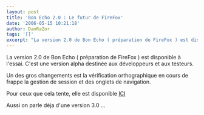 ```yaml
---
layout: post
title: 'Bon Echo 2.0 : Le futur de FireFox'
date: '2006-05-15 10:21:18'
author: DanRaZor
tags: '[]'
excerpt: "La version 2.0 de Bon Echo ( préparation de FireFox ) est disponible à l'essai.     \nC'est une version alpha destinée aux développeurs et aux testeurs.  \n  \nUn des gros changements est la vérification orthographique en cours de frappe la gestion de session et des onglets de navigation.  \n  \nPour ceux que cela tente, elle est      …"
---
```


La version 2.0 de Bon Echo ( préparation de FireFox ) est disponible à l'essai.
C'est une version alpha destinée aux développeurs et aux testeurs.

Un des gros changements est la vérification orthographique en cours de frappe la gestion de session et des onglets de navigation.

Pour ceux que cela tente, elle est disponible [ICI](http://developer.mozilla.org/devnews/index.php/2006/05/12/bon-echo-alpha-2-milestone/)

Aussi on parle déja d'une version 3.0 ...
